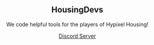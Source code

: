<div align="center">
    <h2>HousingDevs</h2>
    <p>We code helpful tools for the players of Hypixel Housing!</p>
    <a href="https://discord.gg/qGD2ZV5cFa">Discord Server</a>
</div>
